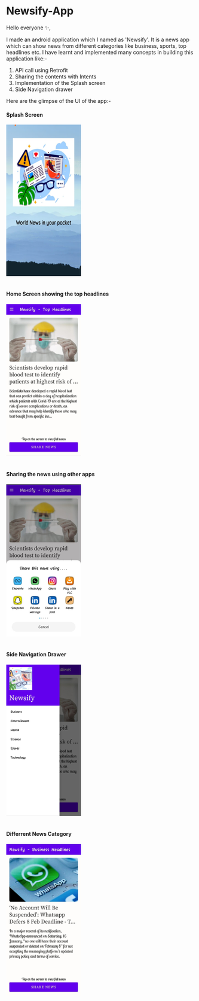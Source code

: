 # Newsify-App

Hello everyone ✨,

I made an android application which I named as 'Newsify'. It is a news app which can show news from different categories like business, sports, top headlines etc. I have learnt and implemented many concepts in building this application like:-

1. API call using Retrofit
2. Sharing the contents with Intents
3. Implementation of the Splash screen
4. Side Navigation drawer

Here are the glimpse of the UI of the app:-

<h4>Splash Screen</h4>
<img src = "images/splash_screen.jpeg" hieght = 400 width = 200/>
<br><br>

<h4>Home Screen showing the top headlines</h4>
<img src = "images/main_screen.jpeg" hieght = 400 width = 200/>
<br><br>

<h4>Sharing the news using other apps</h4>
<img src = "images/news_sharing.jpeg" hieght = 400 width = 200/>
<br><br>

<h4>Side Navigation Drawer</h4>
<img src = "images/drawer_layout.jpeg" hieght = 400 width = 200/>
<br><br>

<h4>Differrent News Category</h4>
<img src = "images/category_news.jpeg" hieght = 400 width = 200/>
<br><br>

